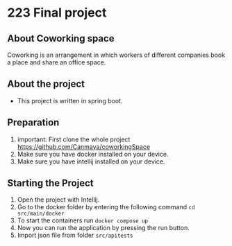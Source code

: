 # 223 Final project
## About Coworking space

Coworking is an arrangement in which workers of different companies book a place and share an office space.

## About the project
- This project is written in spring boot.

## Preparation
1. important: First clone the whole project https://github.com/Canmaya/coworkingSpace
2. Make sure you have docker installed on your device.
3. Make sure you have intellij installed on your device.

## Starting the Project
1. Open the project with Intellij.
2. Go to the docker folder by entering the following command `cd src/main/docker`
3. To start the containers run `docker compose up`
4. Now you can run the application by pressing the run button.
5. Import json file from folder `src/apitests`


